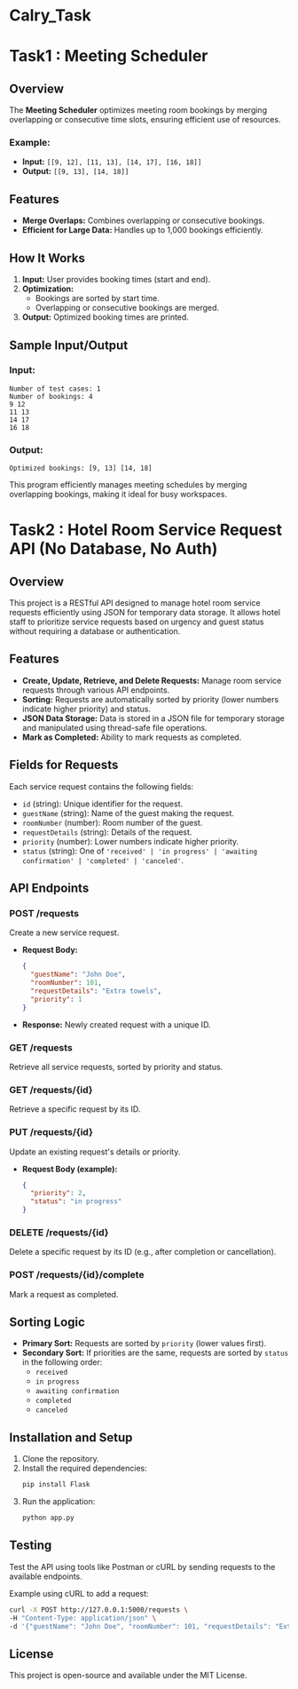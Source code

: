 # Calry_Task

# Task1 : Meeting Scheduler

## Overview
The **Meeting Scheduler** optimizes meeting room bookings by merging overlapping or consecutive time slots, ensuring efficient use of resources.

### Example:
- **Input:** `[[9, 12], [11, 13], [14, 17], [16, 18]]`
- **Output:** `[[9, 13], [14, 18]]`

## Features
- **Merge Overlaps:** Combines overlapping or consecutive bookings.
- **Efficient for Large Data:** Handles up to 1,000 bookings efficiently.

## How It Works
1. **Input:** User provides booking times (start and end).
2. **Optimization:** 
   - Bookings are sorted by start time.
   - Overlapping or consecutive bookings are merged.
3. **Output:** Optimized booking times are printed.

## Sample Input/Output

### Input:
```
Number of test cases: 1
Number of bookings: 4
9 12
11 13
14 17
16 18
```

### Output:
```
Optimized bookings: [9, 13] [14, 18]
``` 

This program efficiently manages meeting schedules by merging overlapping bookings, making it ideal for busy workspaces.


# Task2 : Hotel Room Service Request API (No Database, No Auth)

## Overview
This project is a RESTful API designed to manage hotel room service requests efficiently using JSON for temporary data storage. It allows hotel staff to prioritize service requests based on urgency and guest status without requiring a database or authentication.

## Features
- **Create, Update, Retrieve, and Delete Requests:** Manage room service requests through various API endpoints.
- **Sorting:** Requests are automatically sorted by priority (lower numbers indicate higher priority) and status.
- **JSON Data Storage:** Data is stored in a JSON file for temporary storage and manipulated using thread-safe file operations.
- **Mark as Completed:** Ability to mark requests as completed.

## Fields for Requests
Each service request contains the following fields:
- `id` (string): Unique identifier for the request.
- `guestName` (string): Name of the guest making the request.
- `roomNumber` (number): Room number of the guest.
- `requestDetails` (string): Details of the request.
- `priority` (number): Lower numbers indicate higher priority.
- `status` (string): One of `'received' | 'in progress' | 'awaiting confirmation' | 'completed' | 'canceled'`.

## API Endpoints

### POST /requests
Create a new service request.
- **Request Body:**
  ```json
  {
    "guestName": "John Doe",
    "roomNumber": 101,
    "requestDetails": "Extra towels",
    "priority": 1
  }
  ```
- **Response:** Newly created request with a unique ID.

### GET /requests
Retrieve all service requests, sorted by priority and status.

### GET /requests/{id}
Retrieve a specific request by its ID.

### PUT /requests/{id}
Update an existing request's details or priority.
- **Request Body (example):**
  ```json
  {
    "priority": 2,
    "status": "in progress"
  }
  ```

### DELETE /requests/{id}
Delete a specific request by its ID (e.g., after completion or cancellation).

### POST /requests/{id}/complete
Mark a request as completed.

## Sorting Logic
- **Primary Sort:** Requests are sorted by `priority` (lower values first).
- **Secondary Sort:** If priorities are the same, requests are sorted by `status` in the following order:
  - `received`
  - `in progress`
  - `awaiting confirmation`
  - `completed`
  - `canceled`

## Installation and Setup
1. Clone the repository.
2. Install the required dependencies:
   ```bash
   pip install Flask
   ```
3. Run the application:
   ```bash
   python app.py
   ```

## Testing
Test the API using tools like Postman or cURL by sending requests to the available endpoints.

Example using cURL to add a request:
```bash
curl -X POST http://127.0.0.1:5000/requests \
-H "Content-Type: application/json" \
-d '{"guestName": "John Doe", "roomNumber": 101, "requestDetails": "Extra towels", "priority": 1}'
```

## License
This project is open-source and available under the MIT License.
